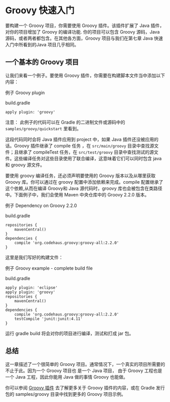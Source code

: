 # Groovy 快速入门  
  
要构建一个 Groovy 项目，你需要使用 Groovy 插件。该插件扩展了 Java 插件，对你的项目增加了 Groovy 的编译功能. 你的项目可以包含 Groovy 源码，Java 源码，或者两者都包含。在其他各方面，Groovy 项目与我们在第七章 Java 快速入门中所看到的Java 项目几乎相同。  

## 一个基本的 Groovy 项目  

让我们来看一个例子。要使用 Groovy 插件，你需要在构建脚本文件当中添加以下内容：  

例子 Groovy plugin

build.gradle  

```
apply plugin: 'groovy'   
```  

注意： 此例子的代码可以在 Gradle 的二进制文件或源码中的 `samples/groovy/quickstart` 里看到。  

这段代码同时会将 Java 插件应用到 project 中，如果 Java 插件还没被应用的话。Groovy 插件继承了 compile 任务 ，在 `src/main/groovy` 目录中查找源文件；且继承了 compileTest 任务，在 `src/test/groovy` 目录中查找测试的源文件。这些编译任务对这些目录使用了联合编译，这意味着它们可以同时包含 java 和 groovy 源文件。  

要使用 groovy 编译任务，还必须声明要使用的 Groovy 版本以及从哪里获取 Groovy 库。你可以通过在 groovy 配置中添加依赖来完成。compile 配置继承了这个依赖,从而在编译 Groovy和 Java 源代码时，groovy 库也会被包含在类路径中。下面例子中，我们会使用 Maven 中央仓库中的 Groovy 2.2.0 版本。  

例子 Dependency on Groovy 2.2.0

build.gradle  
  
```
repositories {
    mavenCentral()
}
dependencies {
    compile 'org.codehaus.groovy:groovy-all:2.2.0'
}  
```  

这里是我们写好的构建文件：

例子 Groovy example - complete build file

build.gradle  
  
```
apply plugin: 'eclipse'
apply plugin: 'groovy'
repositories {
    mavenCentral()
}
dependencies {
    compile 'org.codehaus.groovy:groovy-all:2.2.0'
    testCompile 'junit:junit:4.11'
}  
```  

运行 gradle build 将会对你的项目进行编译，测试和打成 jar 包。

## 总结  

这一章描述了一个很简单的 Groovy 项目。通常情况下，一个真实的项目所需要的不止于此。因为一个 Groovy 项目也 是一个 Java 项目， 由于 Groovy 工程也是一个 Java 工程，因此你能用 Java 做的事情 Groovy 也能做。  

你可以参阅 [Groovy 插件](package.md) 去了解更多关于 Groovy 插件的内容，或在 Gradle 发行包的 samples/groovy 目录中找到更多的 Groovy 项目示例。